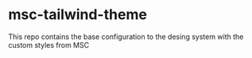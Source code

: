 # msc-tailwind-theme
This repo contains the base configuration to the desing system with the custom styles from  MSC
